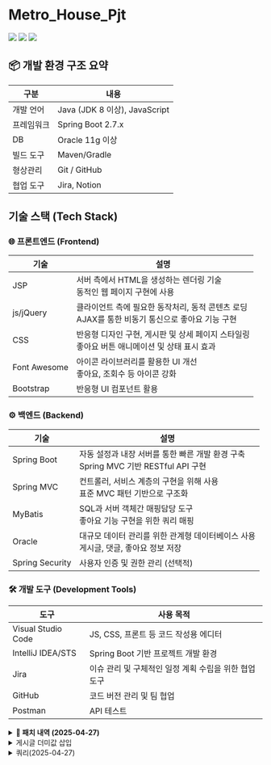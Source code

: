# Metro_House_Pjt

  <img src="https://img.shields.io/badge/java-007396?style=for-the-badge&logo=java&logoColor=white"> 
  <img src="https://img.shields.io/badge/oracle-F80000?style=for-the-badge&logo=oracle&logoColor=white"> 
  <img src="https://img.shields.io/badge/spring-6DB33F?style=for-the-badge&logo=spring&logoColor=white"> 

## 📦 개발 환경 구조 요약

| 구분 | 내용
|-----|-----
| 개발 언어 | Java (JDK 8 이상), JavaScript
| 프레임워크 | Spring Boot 2.7.x
| DB | Oracle 11g 이상
| 빌드 도구 | Maven/Gradle
| 형상관리 | Git / GitHub
| 협업 도구 | Jira, Notion


## 기술 스택 (Tech Stack)

### 🌐 프론트엔드 (Frontend)

| 기술 | 설명
|-----|-----
| JSP | 서버 측에서 HTML을 생성하는 렌더링 기술<br>동적인 웹 페이지 구현에 사용
| js/jQuery | 클라이언트 측에 필요한 동작처리, 동적 콘텐츠 로딩<br>AJAX를 통한 비동기 통신으로 좋아요 기능 구현
| CSS | 반응형 디자인 구현, 게시판 및 상세 페이지 스타일링 <br>좋아요 버튼 애니메이션 및 상태 표시 효과
| Font Awesome | 아이콘 라이브러리를 활용한 UI 개선<br>좋아요, 조회수 등 아이콘 강화
| Bootstrap | 반응형 UI 컴포넌트 활용


### ⚙️ 백엔드 (Backend)

| 기술 | 설명
|-----|-----
| Spring Boot | 자동 설정과 내장 서버를 통한 빠른 개발 환경 구축<br>Spring MVC 기반 RESTful API 구현
| Spring MVC | 컨트롤러, 서비스 계층의 구현을 위해 사용<br>표준 MVC 패턴 기반으로 구조화
| MyBatis | SQL과 서버 객체간 매핑담당 도구<br>좋아요 기능 구현을 위한 쿼리 매핑
| Oracle | 대규모 데이터 관리를 위한 관계형 데이터베이스 사용<br>게시글, 댓글, 좋아요 정보 저장
| Spring Security | 사용자 인증 및 권한 관리 (선택적)


### 🛠️ 개발 도구 (Development Tools)

| 도구 | 사용 목적
|-----|-----
| Visual Studio Code | JS, CSS, 프론트 등 코드 작성용 에디터
| IntelliJ IDEA/STS | Spring Boot 기반 프로젝트 개발 환경
| Jira | 이슈 관리 및 구체적인 일정 계획 수립을 위한 협업 도구
| GitHub | 코드 버전 관리 및 팀 협업
| Postman | API 테스트


<details><summary><b>📝 패치 내역 (2025-04-27)</b></summary>

<pre><b>게시판 기능:</b>
• 게시글 페이징 구현
• 검색 결과 페이징 기능 추가

<b>댓글 시스템:</b>
• 댓글 페이징 구현 (기본댓글 10개 기준)
• 대댓글은 페이징에서 제외하여 사용성 개선

<b>추천 시스템:</b>
• 추천 취소 기능 추가
• 추천 상태에 따른 버튼 색상 반전 효과 적용

<i>버전: v1.0.1</i>

</pre></details>

<details>
  <summary>게시글 더미값 삽입</summary>
  <pre><code>
BEGIN
  FOR i IN 1..300 LOOP
    INSERT INTO board (boardNumber, userName, boardTitle, boardContent, boardWriteDate, boardViews)
    VALUES (i, '사용자'||i, '제목'||i, '내용'||i, SYSDATE, 0);
    
    IF MOD(i, 100) = 0 THEN
      COMMIT;
    END IF;
  END LOOP;
  COMMIT;
END;
  </code></pre>
</details>


<details>
  <summary>쿼리(2025-04-27)</summary>
  <pre><code>
GRANT CREATE SESSION, CREATE TABLE, CREATE VIEW, CREATE SEQUENCE, 
      CREATE SYNONYM, CREATE PROCEDURE, CREATE TRIGGER, CREATE MATERIALIZED VIEW 
TO METRO_HOUSE;
GRANT SELECT ANY TABLE, INSERT ANY TABLE, UPDATE ANY TABLE, DELETE ANY TABLE
TO METRO_HOUSE;
ALTER USER METRO_HOUSE DEFAULT TABLESPACE USERS;
ALTER USER METRO_HOUSE QUOTA UNLIMITED ON USERS;


CREATE TABLE USERINFO (
userNumber      NUMBER PRIMARY KEY,
userId          VARCHAR2(100),
userPw          VARCHAR2(100),
userName        VARCHAR2(100),
userTel         VARCHAR2(20),
userEmail       VARCHAR2(200),
userBirth       VARCHAR2(50),
userZipCode     VARCHAR2(50),
userAddress     VARCHAR2(300),
userDetailAddress VARCHAR2(500),
userAdmin       NUMBER DEFAULT 0,
userRegdate     DATE DEFAULT SYSDATE
);


CREATE TABLE BOARD (
boardNumber     NUMBER PRIMARY KEY,
userNumber      NUMBER,
userName        VARCHAR2(50),
boardTitle      VARCHAR2(1000),
boardContent    VARCHAR2(4000),
boardWriteDate  DATE DEFAULT SYSDATE,
boardHit        NUMBER DEFAULT 0,
boardViews      NUMBER DEFAULT 0,
boardLikes      NUMBER DEFAULT 0,
FOREIGN KEY (userNumber) REFERENCES USERINFO(userNumber)ON DELETE CASCADE
);


CREATE TABLE board_likes (
boardNumber number,
userNumber number,
PRIMARY KEY (boardNumber, userNumber)
);


CREATE TABLE BOARD_COMMENT (
commentNumber       NUMBER PRIMARY KEY,
commentSubNumber    NUMBER,
commentSubStepNumber NUMBER,
boardNumber         NUMBER,
userNumber          NUMBER,
userName            VARCHAR2(50),
commentContent      VARCHAR2(4000),
commentWriteDate    DATE DEFAULT SYSDATE
);


ALTER TABLE BOARD_COMMENT
ADD CONSTRAINT fk_comment_board
FOREIGN KEY (boardNumber)
REFERENCES BOARD(boardNumber)
ON DELETE CASCADE;


ALTER TABLE BOARD_COMMENT
ADD CONSTRAINT fk_comment_user
FOREIGN KEY (userNumber)
REFERENCES USERINFO(userNumber)
ON DELETE CASCADE;
DESC board_comment;
  </code></pre>
</details>
